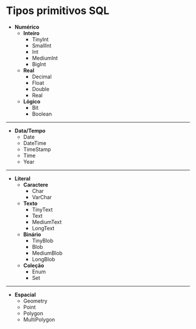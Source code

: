 # Tipos primitivos SQL

* __Numérico__
	* __Inteiro__
		* TinyInt
		* SmallInt
		* Int
		* MediumInt
		* BigInt
	* __Real__
		* Decimal
		* Float
		* Double
		* Real
	* __Lógico__
		* Bit
		* Boolean
---
* __Data/Tempo__
	* Date
	* DateTime
	* TimeStamp
	* Time
	* Year
---
* __Literal__
	* __Caractere__
		* Char 
		* VarChar
	* __Texto__
		* TinyText
		* Text
		* MediumText
		* LongText
	* __Binário__
		* TinyBlob
		* Blob
		* MediumBlob
		* LongBlob
	* __Coleção__
		* Enum
		* Set
---
* __Espacial__
	* Geometry
	* Point
	* Polygon
	* MultiPolygon

